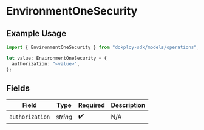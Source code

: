 # EnvironmentOneSecurity

## Example Usage

```typescript
import { EnvironmentOneSecurity } from "dokploy-sdk/models/operations";

let value: EnvironmentOneSecurity = {
  authorization: "<value>",
};
```

## Fields

| Field              | Type               | Required           | Description        |
| ------------------ | ------------------ | ------------------ | ------------------ |
| `authorization`    | *string*           | :heavy_check_mark: | N/A                |